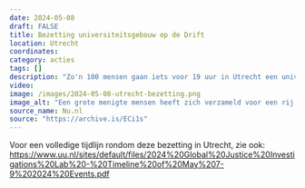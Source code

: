 ```yaml
---
date: 2024-05-08
draft: FALSE
title: Bezetting universiteitsgebouw op de Drift
location: Utrecht
coordinates: 
category: acties
tags: []
description: "Zo'n 100 mensen gaan iets voor 19 uur in Utrecht een universiteitspand naast de bibliotheek op de Drift binnen. Ze roepen leuzen en hangen vlaggen op aan de gevel van het gebouw."
video: 
image: /images/2024-05-08-utrecht-bezetting.png
image_alt: "Een grote menigte mensen heeft zich verzameld voor een rij historische gebouwen met hoge, bakstenen gevels en grote ramen. De menigte kijkt naar een aantal personen dat op een balkon op de eerste verdieping van één van de gebouwen staat. Vanaf het balkon hangt een grote banner, mogelijk met de boodschap 'Het is tijd dat UU apartheid boycot' (de tekst is niet volledig zichtbaar). Meerdere mensen in de menigte houden hun telefoons omhoog, mogelijk om de gebeurtenis te fotograferen or filmen. Een metalen reling, mogelijk van een brug, scheidt de menigte van andere delen van de straat. Het is gedeeltelijk bewolkt."
source_name: Nu.nl
source: "https://archive.is/ECi1s"
---
```

Voor een volledige tijdlijn rondom deze bezetting in Utrecht, zie ook: https://www.uu.nl/sites/default/files/2024%20Global%20Justice%20Investigations%20Lab%20-%20Timeline%20of%20May%207-9%202024%20Events.pdf